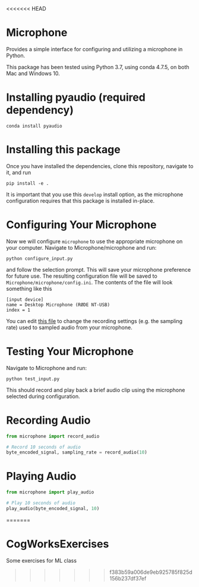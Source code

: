 <<<<<<< HEAD
# Microphone

Provides a simple interface for configuring and utilizing a microphone in Python.

This package has been tested using Python 3.7, using conda 4.7.5, on both Mac and Windows 10.

# Installing pyaudio (required dependency)
```shell
conda install pyaudio
```

# Installing this package
Once you have installed the dependencies, clone this repository, navigate to it, and run

```shell
pip install -e .
```
It is important that you use this `develop` install option, as the microphone configuration requires that
this package is installed in-place.

# Configuring Your Microphone

Now we will configure `microphone` to use the appropriate microphone on your computer.
Navigate to Microphone/microphone and run:
```shell
python configure_input.py
```
and follow the selection prompt. This will save your microphone preference for future use. The resulting configuration file will be saved to `Microphone/microphone/config.ini`.
The contents of the file will look something like this

```
[input device]
name = Desktop Microphone (RØDE NT-USB)
index = 1
```

You can edit [this file](https://github.com/CogWorksBWSI/Microphone/blob/master/microphone/config.py) to change the recording settings (e.g. the sampling rate) used to sampled audio from your microphone.

# Testing Your Microphone
Navigate to Microphone and run:
```shell
python test_input.py
```
This should record and play back a brief audio clip using the microphone selected during configuration.

# Recording Audio
```python
from microphone import record_audio

# Record 10 seconds of audio
byte_encoded_signal, sampling_rate = record_audio(10)
```

# Playing Audio
```python
from microphone import play_audio

# Play 10 seconds of audio
play_audio(byte_encoded_signal, 10)
```
=======
# CogWorksExercises
Some exercises for ML class
>>>>>>> f383b59a006de9eb925785f825d156b237df37ef
